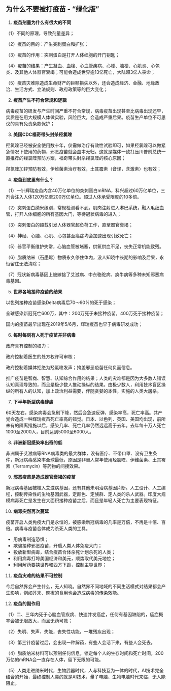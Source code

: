 ## 为什么不要被打疫苗 - “绿化版”



1. **疫苗剂量为什么有很大的不同**

（1）不同的原理，导致剂量差异；

（2）疫苗的目的：产生突刺蛋白和扩张；

（3）疫苗的作用：突刺蛋白是打开人体细胞的开门钥匙；

（4）疫苗的结果：产生凝血、血栓、心血管疾病、心梗、脑梗、心肌炎、心包炎、及其他人体器官衰竭；可能会造成世界逾13亿死亡，大陆超3亿人丧命；

（5）疫苗灾难除造成生命财产的巨额损失以外，还会造成经济、金融、地缘政治、生活方式、立法规则、政府政策等的巨大变化；

2. **疫苗产生不符合常规和逻辑**

病毒疫苗的研发与产生时间严重不符合常规，病毒疫苗出现甚至比病毒出现还早，实质是在用大规模人体做实验，风险巨大，会造成严重后果。疫苗生产单位不可思议的具有免责条款保护；

3. **美国CDC福奇带头封杀羟氯喹**

羟氯喹已经被安全使用数十年，仅需做治疗有效性试验即可，如果羟氯喹可以做紧急情况下使用的药物，邪恶疫苗就会血本无归。这就是媒体一致打压川普前总统一直推荐的羟氯喹预防方案，福奇带头封杀羟氯喹的核心原因；

羟氯喹加锌预防有效，伊维菌素治疗有效，土其霉素（音译，含激素）也有效；

4. **疫苗到底里有什么？**

（1）一针辉瑞疫苗内含40万亿单位的突刺蛋白mRNA，科兴超过60万亿单位，三剂会注入人体120万亿至200万亿单位。超过人体承受限度的10多倍。

（2）突刺蛋白纳米级别，常规检测看不到。肌肉注射进入淋巴系统，融入毛细血管，打开人体细胞的所有基因大门，等待冠状病毒的进入；

（3）突刺蛋白的超载引发人体器官超负荷工作，直至器官衰竭；

（4）神经、心脑、心肌、心包甚至癌症均会加速出现引致死亡；

（5）器官平衡维护失常，心脑血管被堵塞，供氧供血不足，丧失正常机能致残。

（6）脂质纳米（石墨烯）物质永久停住体内，没人知晓中长期的影响及后果，永恒留住无法清除；

（7）冠状新病毒基因上被嫁接了艾滋病、中东骆驼病、疯牛病等多种未知邪恶病毒基因。

5. **世界各地接种疫苗的结果**

以色列接种疫苗感染Delta病毒后70～90%的死于感染；

全球感染新冠死亡600万，其中：200万死于未接种疫苗，400万死于接种疫苗；

国内的疫苗最早出现在2019年5/6月，辉瑞疫苗也早于病毒研发成功；

6. **每时每刻有人死于疫苗并非病毒**

政府具有控制的权力；

政府控制着医生的处方权许可审核；

政府控制着媒体拒绝为羟氯喹发声；掩盖邪恶疫苗任何负面信息。

推广疫苗是智商、智慧、认知综合作用的结果；人类的灾难都是因为大多数人错误认知真理导致的，而且是极少数人推动操纵的结果。由极少数人，利用技术盲区操纵的所有人的认知，加上政治利益需要，伴随贪婪的本性，实施的人类大屠杀。


7. **下半年新型病毒肆虐**

60天左右，感染病毒会急剧下降，然后会急速反弹，感染率高，死亡率高。共产党会造成一种辉瑞疫苗死亡率高的错觉。日本、以色列、英国、美国均出现，前所未有的隔离措施以后，感染几率、死亡几率仍然远远高于去年。去年每十万人死亡1000至2000人，目前达到5000至6000人。

8. **非洲新冠感染率出奇的低**

非洲属于艾滋病等RNA病毒类的最大群体，没有医疗、不带口罩、没有卫生条件，新冠病毒感染率全球最低，原因是非洲人常年使用羟氯喹、伊维菌素、土其霉素（Terramycin）等药物的间接效果。

9. **邪恶疫苗是造成器官衰竭的疫苗**

新冠病毒基因被植入艾滋病基因，还有其他未明治病基因片断。人工设计、人工编程，控制传染性的生物基因武器，定颜色、定族群、定人类的杀人武器。印度大规模病毒死亡是发生在大面积接种疫苗之后，而且是年轻人死亡为主要表现特征。

10. **病毒突然再次蔓延**

疫苗开启人类免疫大门是永恒的，被感染新冠病毒的几率是万倍，不再是十倍、百倍。病毒与疫苗合体成为杀死人类的工具。

- 用病毒制造恐惧；
- 欺骗接种邪恶疫苗，开启人类人体免疫大门；
- 投放新型病毒，结合疫苗合体杀死计划杀死的人类；
- 利用病毒打垮美国经济和美元，顺势取代美元地位；
- 利用解药要挟世界和西方下跪，控制主导世界；


11. **疫苗灾难的结果不可控制**

今后自然界会产生什么，无人知晓。自然界不同地域的不同生活模式对结果都会产生影响，例如芥末、辣椒的食用也会造成病毒的传染效能。


12. **疫苗的副作用**

（1）二、三年内死于心脑血管疾病、快速并发癌症，任何有基因缺陷的，癌症概率会被无限放大，而且无药可救；

（2）失明、失声、失能，丧失性功能，一堆残疾出现；

（3）第三针疫苗过后，会出现一种解药，有些人会活下来，有些人会死去。

（4）脂质纳米材料可以预制任何信息，锁定每个人的生存时间和死亡时间，200万亿的mRNA会一直存在人体，留下无限的可能。

（5）人类走进纳米时代，生物武器时代，人与科技互为一体的时代，AI技术完全结合的开始，最终控制人类的就是AI技术，量子电脑、生物电脑时代来临，无人能阻止。
